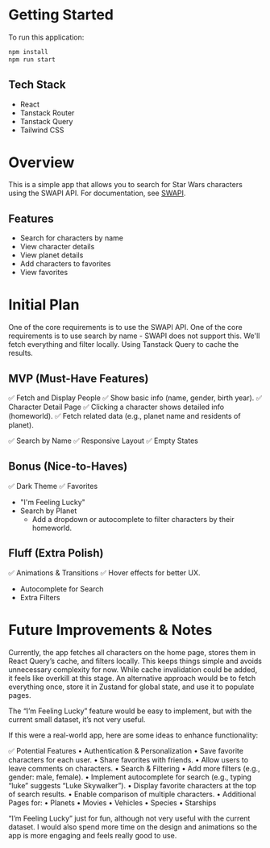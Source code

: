 # Getting Started

To run this application:

```bash
npm install
npm run start
```

## Tech Stack

- React
- Tanstack Router
- Tanstack Query
- Tailwind CSS

# Overview

This is a simple app that allows you to search for Star Wars characters using the SWAPI API.
For documentation, see [SWAPI](https://swapi.dev/documentation).

## Features

- Search for characters by name
- View character details
- View planet details
- Add characters to favorites
- View favorites

# Initial Plan

One of the core requirements is to use the SWAPI API.
One of the core requirements is to use search by name - SWAPI does not support this.
We'll fetch everything and filter locally. Using Tanstack Query to cache the results.

## MVP (Must-Have Features)

✅ Fetch and Display People
✅ Show basic info (name, gender, birth year).
✅ Character Detail Page
✅ Clicking a character shows detailed info (homeworld).
✅ Fetch related data (e.g., planet name and residents of planet).

✅ Search by Name
✅ Responsive Layout
✅ Empty States

## Bonus (Nice-to-Haves)

✅ Dark Theme
✅ Favorites

- "I'm Feeling Lucky"
- Search by Planet
  - Add a dropdown or autocomplete to filter characters by their homeworld.

## Fluff (Extra Polish)

✅ Animations & Transitions
✅ Hover effects for better UX.

- Autocomplete for Search
- Extra Filters

# Future Improvements & Notes

Currently, the app fetches all characters on the home page, stores them in React Query’s cache, and filters locally.
This keeps things simple and avoids unnecessary complexity for now. While cache invalidation could be added, it feels like overkill at this stage.
An alternative approach would be to fetch everything once, store it in Zustand for global state, and use it to populate pages.

The “I’m Feeling Lucky” feature would be easy to implement, but with the current small dataset, it’s not very useful.

If this were a real-world app, here are some ideas to enhance functionality:

✅ Potential Features
• Authentication & Personalization
• Save favorite characters for each user.
• Share favorites with friends.
• Allow users to leave comments on characters.
• Search & Filtering
• Add more filters (e.g., gender: male, female).
• Implement autocomplete for search (e.g., typing “luke” suggests “Luke Skywalker”).
• Display favorite characters at the top of search results.
• Enable comparison of multiple characters.
• Additional Pages for:
• Planets
• Movies
• Vehicles
• Species
• Starships

“I’m Feeling Lucky” just for fun, although not very useful with the current dataset.
I would also spend more time on the design and animations so the app is more engaging and feels really good to use.
